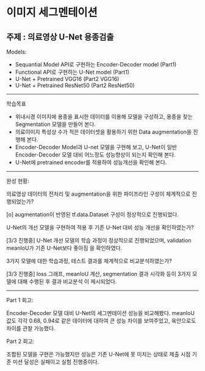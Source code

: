 
# 이미지 세그멘테이션

## 주제 : 의료영상 U-Net 용종검출

Models:
* Sequantial Model API로 구현하는 Encoder-Decoder model (Part1)
* Functional API로 구현하는 U-Net model (Part1)
* U-Net + Pretrained VGG16 (Part2 VGG16)
* U-Net + Pretrained ResNet50 (Part2 ResNet50)

---

학습목표

* 위내시경 이미지에 용종을 표시한 데이터를 이용해 모델을 구성하고, 용종을 찾는 Segmentation 모델을 만들어 본다.
* 의료이미지 특성상 수가 적은 데이터셋을 활용하기 위한 Data augmentation을 진행해 본다.
* Encoder-Decoder Model과 U-net 모델을 구현해 보고, U-Net이 일반 Encoder-Decoder 모델 대비 어느정도 성능향상이 되는지 확인해 본다.
* U-Net에 pretrained encoder를 적용하여 성능개선을 확인해 본다.

---

완성 현황:

의료영상 데이터의 전처리 및 augmentation을 위한 파이프라인 구성이 체계적으로 진행되었는가?

[o] augmentation이 반영된 tf.data.Dataset 구성이 정상적으로 진행되었다.

U-Net의 개선 모델을 구현하여 적용 후 기존 U-Net 대비 성능 개선을 확인하였는가?

[3/3 진행중] U-Net 개선 모델의 학습 과정이 정상적으로 진행되었으며, validation meanIoU가 기존 U-Net보다 좋아짐 을 확인하였다.

3가지 모델에 대한 학습과정, 테스트 결과를 체계적으로 비교분석하였는가?

[3/3 진행중] loss 그래프, meanIoU 계산, segmentation 결과 시각화 등이 3가지 모델에 대해 수행된 후 결과 비교분석 이 제시되었다.

---

Part 1 회고:

Encoder-Decoder 모델 대비 U-Net의 세그멘테이션 성능을 비교해봤다.
meanIoU 값도 각각 0.68, 0.94로 같은 데이터에 대하여 큰 성능 차이를 보여주었고, 육안으로도 차이를 관찰 가능했다.

Part 2 회고:

조합된 모델을 구현은 가능했지만 성능은 기존 U-Net에 못 미치는 상태로 제출 시점 기준 미션 달성은 실패이고 실험 진행중이다.
